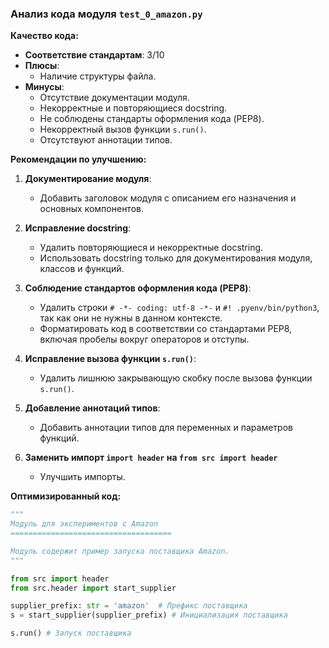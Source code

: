 ### **Анализ кода модуля `test_0_amazon.py`**

**Качество кода:**

- **Соответствие стандартам**: 3/10
- **Плюсы**:
    - Наличие структуры файла.
- **Минусы**:
    - Отсутствие документации модуля.
    - Некорректные и повторяющиеся docstring.
    - Не соблюдены стандарты оформления кода (PEP8).
    - Некорректный вызов функции `s.run()`.
    - Отсутствуют аннотации типов.

**Рекомендации по улучшению:**

1.  **Документирование модуля**:
    *   Добавить заголовок модуля с описанием его назначения и основных компонентов.

2.  **Исправление docstring**:
    *   Удалить повторяющиеся и некорректные docstring.
    *   Использовать docstring только для документирования модуля, классов и функций.

3.  **Соблюдение стандартов оформления кода (PEP8)**:
    *   Удалить строки `# -*- coding: utf-8 -*-` и `#! .pyenv/bin/python3`, так как они не нужны в данном контексте.
    *   Форматировать код в соответствии со стандартами PEP8, включая пробелы вокруг операторов и отступы.

4.  **Исправление вызова функции `s.run()`**:
    *   Удалить лишнюю закрывающую скобку после вызова функции `s.run()`.

5.  **Добавление аннотаций типов**:
    *   Добавить аннотации типов для переменных и параметров функций.

6. **Заменить импорт `import header` на `from src import header`**
    *   Улучшить импорты.

**Оптимизированный код:**

```python
"""
Модуль для экспериментов с Amazon
====================================

Модуль содержит пример запуска поставщика Amazon.
"""

from src import header
from src.header import start_supplier

supplier_prefix: str = 'amazon'  # Префикс поставщика
s = start_supplier(supplier_prefix) # Инициализация поставщика

s.run() # Запуск поставщика
```